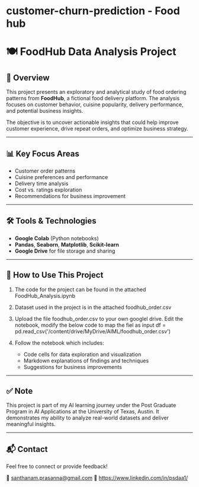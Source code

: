 # customer-churn-prediction - Food hub
# 🍽️ FoodHub Data Analysis Project

## 📌 Overview

This project presents an exploratory and analytical study of food ordering patterns from **FoodHub**, a fictional food delivery platform. The analysis focuses on customer behavior, cuisine popularity, delivery performance, and potential business insights.

The objective is to uncover actionable insights that could help improve customer experience, drive repeat orders, and optimize business strategy.

---

## 📊 Key Focus Areas

- Customer order patterns
- Cuisine preferences and performance
- Delivery time analysis
- Cost vs. ratings exploration
- Recommendations for business improvement

---

## 🛠️ Tools & Technologies

- **Google Colab** (Python notebooks)
- **Pandas**, **Seaborn**, **Matplotlib**, **Scikit-learn**
- **Google Drive** for file storage and sharing

---

## 🔗 How to Use This Project

1. The code for the project can be found in the attached FoodHub_Analysis.ipynb

2. Dataset used in the project is in the attached foodhub_order.csv
   
3. Upload the file foodhub_order.csv to your own googlel drive.
   Edit the notebook, modify the below code to map the fiel as input
   df = pd.read_csv('/content/drive/MyDrive/AIML/foodhub_order.csv')
   

4. Follow the notebook which includes:
   - Code cells for data exploration and visualization
   - Markdown explanations of findings and techniques
   - Suggestions for business improvements

---

## ✅ Note

This project is part of my AI learning journey under the Post Graduate Program in AI Applications at the University of Texas, Austin. It demonstrates my ability to analyze real-world datasets and deliver meaningful insights.

---

## 📬 Contact

Feel free to connect or provide feedback!

📧 santhanam.prasanna@gmail.com 
💼 https://www.linkedin.com/in/psdaa1/

